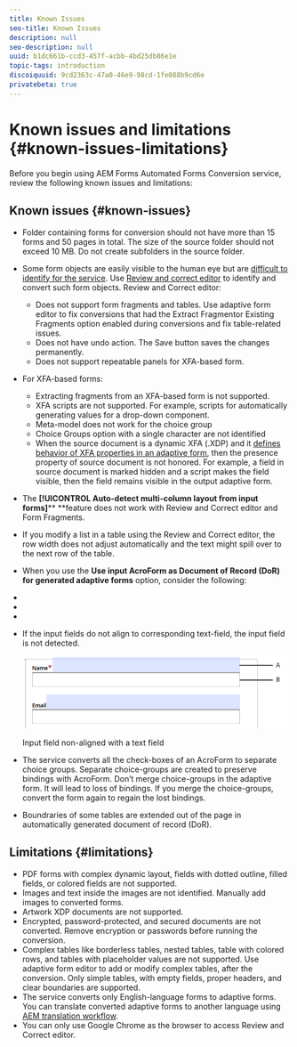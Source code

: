 ```yaml
---
title: Known Issues
seo-title: Known Issues
description: null
seo-description: null
uuid: b1dc661b-ccd3-457f-acbb-4bd25db86e1e
topic-tags: introduction
discoiquuid: 9cd2363c-47a0-46e9-98cd-1fe088b9cd6e
privatebeta: true
---
```

# Known issues and limitations {#known-issues-limitations}

Before you begin using AEM Forms Automated Forms Conversion service, review the following known issues and limitations:

## Known issues {#known-issues}

* Folder containing forms for conversion should not have more than 15 forms and 50 pages in total. The size of the source folder should not exceed 10 MB. Do not create subfolders in the source folder. 
* Some form objects are easily visible to the human eye but are [difficult to identify for the service](styles-and-pattern-considerations-and-best-practices.md). Use [Review and correct editor](review-correct-ui-edited.md) to identify and convert such form objects. Review and Correct editor:

    * Does not support form fragments and tables. Use adaptive form editor to fix conversions that had the Extract Fragmentor Existing Fragments option enabled during conversions and fix table-related issues.  
    * Does not have undo action. The Save button saves the changes permanently.
    * Does not support repeatable panels for XFA-based form.

* For XFA-based forms:

  * Extracting fragments from an XFA-based form is not supported.
  * XFA scripts are not supported. For example, scripts for automatically generating values for a drop-down component.
  * Meta-model does not work for the choice group
  * Choice Groups option with a single character are not identified 
  * When the source document is a dynamic XFA (.XDP) and it [defines behavior of XFA properties in an adaptive form](https://helpx.adobe.com/experience-manager/6-5/forms/using/xfa-api-supported-in-adaptive-form.html#supportedxfaelementsandtheirmappinginadaptiveformsbr), then the presence property of source document is not honored. For example, a field in source document is marked hidden and a script makes the field visible, then the field remains visible in the output adaptive form.

* The **[!UICONTROL Auto-detect multi-column layout from input forms]**** **feature does not work with Review and Correct editor and Form Fragments.   

* If you modify a list in a table using the Review and Correct editor, the row width does not adjust automatically and the text might spill over to the next row of the table.

* When you use the **Use input AcroForm as Document of Record (DoR) for generated adaptive forms** option, consider the following:

* 
* 
* 
* If the input fields do not align to corresponding text-field, the input field is not detected. 

  ![Input field non-aligned with a text field](assets/non-alingned-fields.png)

  Input field non-aligned with a text field

* The service converts all the check-boxes of an AcroForm to separate choice groups. Separate choice-groups are created to preserve bindings with AcroForm. Don’t merge choice-groups in the adaptive form. It will lead to loss of bindings. If you merge the choice-groups, convert the form again to regain the lost bindings.

* Boundraries of some tables are extended out of the page in automatically generated document of record (DoR).

## Limitations {#limitations}

* PDF forms with complex dynamic layout, fields with dotted outline, filled fields, or colored fields are not supported.
* Images and text inside the images are not identified. Manually add images to converted forms.
* Artwork XDP documents are not supported.
* Encrypted, password-protected, and secured documents are not converted. Remove encryption or passwords before running the conversion.
* Complex tables like borderless tables, nested tables, table with colored rows, and tables with placeholder values are not supported. Use adaptive form editor to add or modify complex tables, after the conversion. Only simple tables, with empty fields, proper headers, and clear boundaries are supported.  
* The service converts only English-language forms to adaptive forms. You can translate converted adaptive forms to another language using [AEM translation workflow](https://helpx.adobe.com/experience-manager/6-5/forms/using/using-aem-translation-workflow-to-localize-adaptive-forms.html).
* You can only use Google Chrome as the browser to access Review and Correct editor.


